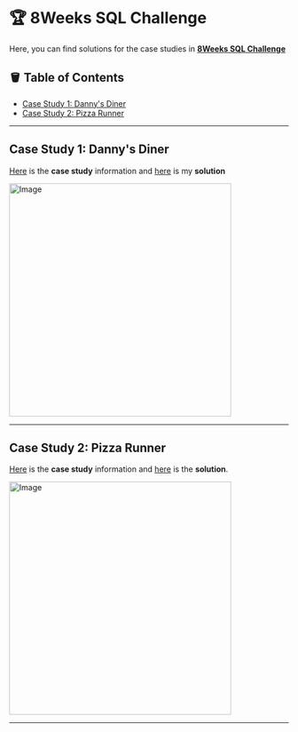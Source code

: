 # :trophy: 8Weeks SQL Challenge

Here, you can find solutions for the case studies in **[8Weeks SQL Challenge](https://8weeksqlchallenge.com/)**

## :bucket: Table of Contents
- [Case Study 1: Danny's Diner](#case-study-1-dannys-diner)
- [Case Study 2: Pizza Runner](#case-study-2-pizza-runner)
<!--[Case Study 3: Foodie-Fi](#case-study-3-foodie-fi) -->
<!-- [Case Study 4: Data Bank](#case-study-4-data-bank) -->
<!-- [Case Study 5: Data Mart](#case-study-5-data-mart) -->
<!-- [Case Study 6: Clique Bait](#case-study-6-clique-bait) -->
<!-- [Case Study 8: Fresh Segments](#case-study-8-fresh-segments) -->

***
## Case Study 1: Danny's Diner 

[Here](https://8weeksqlchallenge.com/) is the **case study** information and [here](https://github.com/nancyshrestha04/8Weeks-SQL-Challenge/blob/main/Case%20Study%201-Danny's%20Diner/Answers.md) is my **solution**


<img src="https://user-images.githubusercontent.com/81607668/127727503-9d9e7a25-93cb-4f95-8bd0-20b87cb4b459.png" alt="Image" width="400" height="420">


***

## Case Study 2: Pizza Runner

[Here](https://8weeksqlchallenge.com/case-study-2/) is the **case study** information and [here](https://github.com/nancyshrestha04/8Weeks-SQL-Challenge/tree/main/Case%20Study%202:%20Pizza%20Runner) is the **solution**.

<img src="https://user-images.githubusercontent.com/81607668/127271856-3c0d5b4a-baab-472c-9e24-3c1e3c3359b2.png" alt="Image" width="400" height="420">

***

<!-- ## Case Study 3: Foodie-Fi

<img src="https://user-images.githubusercontent.com/81607668/129742132-8e13c136-adf2-49c4-9866-dec6be0d30f0.png" width="500" height="520" alt="image">

[Here](https://8weeksqlchallenge.com/case-study-3/) is the **case study** information and here is the solution.

***

## Case Study 4: Data Bank

<img src="https://user-images.githubusercontent.com/81607668/130343294-a8dcceb7-b6c3-4006-8ad2-fab2f6905258.png" alt="Image" width="500" height="520">

[Here](https://8weeksqlchallenge.com/case-study-4/) is the **case study** information and here is the solution.
***

## Case Study 5: Data Mart

<img src="https://user-images.githubusercontent.com/81607668/131437982-fc087a4c-0b77-4714-907b-54e0420e7166.png" alt="Image" width="500" height="520">

[Here](https://8weeksqlchallenge.com/case-study-5/) is the case information and here is the solution.

***

## Case Study 6: Clique Bait

<img src="https://user-images.githubusercontent.com/81607668/134615258-d1108e0d-0816-4cd7-a972-d45580f82352.png" alt="Image" width="500" height="520">

[Here](https://8weeksqlchallenge.com/case-study-6/) is the case information and here is the solution.

***

## Case Study 7: Balanced Tree Clothing Co.
<img src = "https://user-images.githubusercontent.com/123035903/224912552-17e6cab7-39e7-4a1a-9e53-502a6595d49b.png" alt="Image" width="500" height="520">
 
[Here](https://8weeksqlchallenge.com/case-study-7/) is the case study information and here is the solution.
***
 
## Case Study 8: Fresh Segments

<img src="https://user-images.githubusercontent.com/81607668/138843936-d1741a39-9b87-4d5d-b09c-643600e28c92.png" alt="Image" width="500" height="520">

[Here](https://8weeksqlchallenge.com/case-study-8/) is the case information and here is the solution. -->
